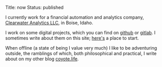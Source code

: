 Title: now
Status: published

I currently work for a financial automation and analytics company, [Clearwater Analytics LLC](https://www.clearwater-analytics.com/), in Boise, Idaho.  

I work on some digital projects, which you can find on [github](https://github.com/rwev) or [gitlab](https://gitlab.com/rwev). I sometimes write about them on this site; [here's](tag/contribution.html) a place to start. 

When offline (a state of being I value very much) I like to be adventuring outside, the ramblings of which, both philosophical and practical, I write about on my other blog [coyote.life](http://coyote.life). 


